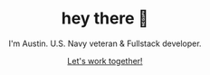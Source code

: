 <h1 align="center">hey there 👋</h1>

<div align="center">
  <p>I'm Austin. U.S. Navy veteran & Fullstack developer.</p>
</div>

<div align="center">
  <a href="mailto:work@austinmay.dev">Let's work together!</a>
</div>
